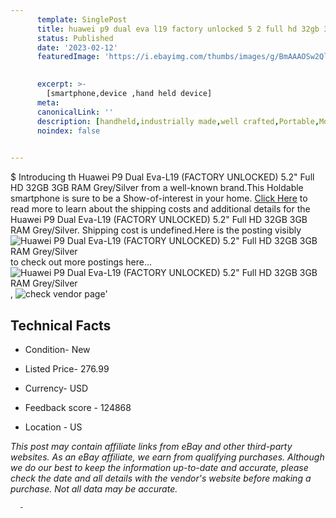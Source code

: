 ```yaml
---
      template: SinglePost
      title: huawei p9 dual eva l19 factory unlocked 5 2 full hd 32gb 3gb ram grey silver
      status: Published
      date: '2023-02-12'
      featuredImage: 'https://i.ebayimg.com/thumbs/images/g/BmAAAOSw2Qljjno3/s-l225.jpg'
       

      excerpt: >-
        [smartphone,device ,hand held device]
      meta:
      canonicalLink: ''
      description: [handheld,industrially made,well crafted,Portable,Mobile,Compact,Convenient,Lightweight,Maneuverable,Man-portable,Miniature,Carriable,Hand-held,Light,Holdable,Transportable,Mobile device,Pocket-sized,On-the-go,Wireless,Cordless,Compact size,Convenient size, smartphone,device ,hand held device]
      noindex: false
      

---
```

$
      Introducing th Huawei P9 Dual Eva-L19 (FACTORY UNLOCKED) 5.2" Full HD 32GB 3GB RAM Grey/Silver from a well-known brand.This Holdable smartphone is sure to be a Show-of-interest in your home. [Click Here](https://www.ebay.com/itm/195505374112?hash=item2d850743a0%3Ag%3ABmAAAOSw2Qljjno3&mkevt=1&mkcid=1&mkrid=711-53200-19255-0&campid=%253CePNCampaignId%253E&customid=%253CreferenceId%253E&toolid=10049) to read more to learn about the shipping costs and additional details for the Huawei P9 Dual Eva-L19 (FACTORY UNLOCKED) 5.2" Full HD 32GB 3GB RAM Grey/Silver. Shipping cost is undefined.Here is the posting visibly ![Huawei P9 Dual Eva-L19 (FACTORY UNLOCKED) 5.2" Full HD 32GB 3GB RAM Grey/Silver](https://i.ebayimg.com/thumbs/images/g/BmAAAOSw2Qljjno3/s-l225.jpg) to check out more postings here... ![Huawei P9 Dual Eva-L19 (FACTORY UNLOCKED) 5.2" Full HD 32GB 3GB RAM Grey/Silver](https://i.ebayimg.com/images/g/BmAAAOSw2Qljjno3/s-l640.jpg), ![check vendor page]()'

      

 ## Technical Facts 



     
      

 - Condition- New 


      

 - Listed Price- 276.99 


      

 - Currency- USD 


      

 - Feedback score - 124868 


      

 - Location - US 


      
      

 *_This post may contain affiliate links from eBay and other third-party websites. As an eBay affiliate, we earn from qualifying purchases. Although we do our best to keep the information up-to-date and accurate, please check the date and all details with the vendor's website before making a purchase. Not all data may be accurate._*




      -
